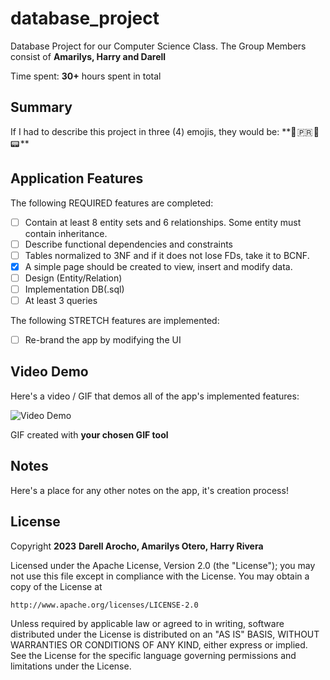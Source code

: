 # database_project
Database Project for our Computer Science Class.
The Group Members consist of **Amarilys, Harry and Darell**

Time spent: **30+** hours spent in total

## Summary

If I had to describe this project in three (4) emojis, they would be: **🏅 🇵🇷 💾 📟 **

## Application Features


The following REQUIRED features are completed:

- [ ] Contain at least 8 entity sets and 6 relationships. Some entity must contain inheritance.
- [ ] Describe functional dependencies and constraints
- [ ] Tables normalized to 3NF and if it does not lose FDs, take it to BCNF.
- [x] A simple page should be created to view, insert and modify data.
- [ ] Design (Entity/Relation)
- [ ] Implementation DB(.sql)
- [ ] At least 3 queries

The following STRETCH features are implemented:

- [ ] Re-brand the app by modifying the UI

## Video Demo

Here's a video / GIF that demos all of the app's implemented features:

<img src='http://i.imgf' title='Video Demo' width='' alt='Video Demo' />

GIF created with **your chosen GIF tool**

## Notes

Here's a place for any other notes on the app, it's creation process!


## License

Copyright **2023** **Darell Arocho, Amarilys Otero, Harry Rivera**

Licensed under the Apache License, Version 2.0 (the "License");
you may not use this file except in compliance with the License.
You may obtain a copy of the License at

    http://www.apache.org/licenses/LICENSE-2.0

Unless required by applicable law or agreed to in writing, software
distributed under the License is distributed on an "AS IS" BASIS,
WITHOUT WARRANTIES OR CONDITIONS OF ANY KIND, either express or implied.
See the License for the specific language governing permissions and
limitations under the License.

